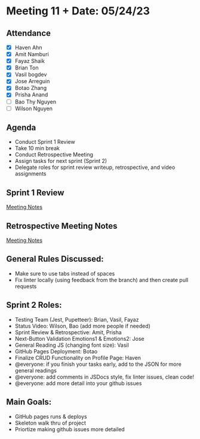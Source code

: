 # Meeting 11 + Date: 05/24/23
## Attendance
- [X] Haven Ahn
- [X] Amit Namburi
- [X] Fayaz Shaik
- [X] Brian Ton
- [X] Vasil bogdev
- [X] Jose Arreguin
- [X] Botao Zhang
- [X] Prisha Anand
- [ ] Bao Thy Nguyen
- [ ] Wilson Nguyen

## Agenda
- Conduct Sprint 1 Review
- Take 10 min break
- Conduct Retrospective Meeting 
- Assign tasks for next sprint (Sprint 2)
- Delegate roles for sprint review writeup, retrospective, and video assignments 

## Sprint 1 Review
[Meeting Notes](https://github.com/cse110-sp23-group6/cse110-sp23-group6/blob/main/admin/meetings/052423-sprint-2-review.md)

## Retrospective Meeting Notes
[Meeting Notes](https://github.com/cse110-sp23-group6/cse110-sp23-group6/blob/main/admin/meetings/052423-retrospective1.md)

## General Rules Discussed: 
- Make sure to use tabs instead of spaces 
- Fix linter locally (using feedback from the branch) and then create pull requests

## Sprint 2 Roles: 
- Testing Team (Jest, Pupetteer): Brian, Vasil, Fayaz
- Status Video: Wilson, Bao (add more people if needed) 
- Sprint Review & Retrospective: Amit, Prisha 
- Next-Button Validation Emotions1 & Emotions2: Jose
- General Reading JS (changing font size): Vasil 
- GitHub Pages Deployment: Botao
- Finalize CRUD Functionality on Profile Page: Haven
- @everyone: if you finish your tasks early, add to the JSON for more general readings 
- @everyone: add comments in JSDocs style, fix linter issues, clean code! 
- @everyone: add more detail into your github issues 

## Main Goals: 
- GitHub pages runs & deploys 
- Skeleton walk thru of project
- Priortize making github issues more detailed 
